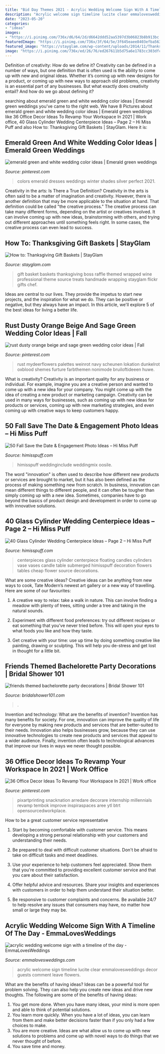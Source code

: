 ```yaml
---
title: "Bid Day Themes 2021 - Acrylic Wedding Welcome Sign With A Timeline Of The Day"
description: "Acrylic welcome sign timeline lucite clear emmalovesweddings decor guests comment leave flowers"
date: "2023-05-20"
categories:
- "ideas"
images:
- "https://i.pinimg.com/736x/d6/64/2d/d6642ddd52aa5397d3b06823b8b913bc.jpg"
featuredImage: "https://i.pinimg.com/736x/3f/64/5e/3f645eaee8403efba5636741a634b62e.jpg"
featured_image: "https://stayglam.com/wp-content/uploads/2014/11/Thanksgiving-Gift-Basket-4.jpg"
image: "https://i.pinimg.com/736x/ed/26/76/ed267611b5d75a6e1783cc303dfc0532.jpg"
---
```



Definition of creativity: How do we define it?
Creativity can be defined in a number of ways, but one definition that is often used is the ability to come up with new and original ideas. Whether it’s coming up with new designs for a product, or coming up with new ways to approach old problems, creativity is an essential part of any businesses. But what exactly does creativity entail? And how do we go about defining it?

	

		
searching about emerald green and white wedding color ideas | Emerald green weddings you've came to the right web. We have 8 Pictures about emerald green and white wedding color ideas | Emerald green weddings like 36 Office Decor Ideas To Revamp Your Workspace In 2021 | Work office, 40 Glass Cylinder Wedding Centerpiece Ideas – Page 2 – Hi Miss Puff and also How to: Thanksgiving Gift Baskets | StayGlam. Here it is:
		
    
## Emerald Green And White Wedding Color Ideas | Emerald Green Weddings

<img loading=lazy src="https://i.pinimg.com/736x/ed/26/76/ed267611b5d75a6e1783cc303dfc0532.jpg" onerror="this.onerror=null;this.src='https://tse3.mm.bing.net/th?id=OIP.3edhTMezINAvX-Tce69OWwHaQh&amp;pid=15.1';" alt="emerald green and white wedding color ideas | Emerald green weddings">

_Source: pinterest.com_

>colors emerald dresses weddings winter shades silver perfect 2021. 

	

Creativity in the arts: Is There a True Definition?
Creativity in the arts is often said to be a matter of imagination and creativity. However, there is another definition that may be more applicable to the situation at hand. That definition could be called "the creative process." The creative process can take many different forms, depending on the artist or creatives involved. It can involve coming up with new ideas, brainstorming with others, and trying out different approaches until something feels right. In some cases, the creative process can even lead to success.

    
## How To: Thanksgiving Gift Baskets | StayGlam

<img loading=lazy src="https://stayglam.com/wp-content/uploads/2014/11/Thanksgiving-Gift-Basket-4.jpg" onerror="this.onerror=null;this.src='https://tse1.mm.bing.net/th?id=OIP.Ada06OKFY2yoUBtTalC7TAAAAA&amp;pid=15.1';" alt="How to: Thanksgiving Gift Baskets | StayGlam">

_Source: stayglam.com_

>gift basket baskets thanksgiving boss raffle themed wrapped wine professional theme source treats handmade wrapping stayglam flickr gifts chef. 

	

Ideas are central to our lives. They provide the impetus to start new projects, and the inspiration for what we do. They can be positive or negative, but they always have an impact. In this article, we'll explore 5 of the best ideas for living a better life.

    
## Rust Dusty Orange Beige And Sage Green Wedding Color Ideas | Fall

<img loading=lazy src="https://i.pinimg.com/736x/d6/64/2d/d6642ddd52aa5397d3b06823b8b913bc.jpg" onerror="this.onerror=null;this.src='https://tse3.mm.bing.net/th?id=OIP.7-I5mkbvPtlUOoXLJfUOzwHaPY&amp;pid=15.1';" alt="rust dusty orange beige and sage green wedding color ideas | Fall">

_Source: pinterest.com_

>rust mydeerflowers palettes weinrot navy scheunen lokation dunkelrot oxblood shemes furture farbthemen nonimode bruiloftideeen huwe. 

	

What is creativity?
Creativity is an important quality for any business or individual. For example, imagine you are a creative person and wanted to come up with a new idea for your company. You might come up with the idea of creating a new product or marketing campaign. Creativity can be used in many ways for businesses, such as coming up with new ideas for products or services, coming up with new marketing strategies, and even coming up with creative ways to keep customers happy.

    
## 50 Fall Save The Date &amp; Engagement Photo Ideas – Hi Miss Puff

<img loading=lazy src="https://www.himisspuff.com/wp-content/uploads/2016/08/Fall-Engagement-Photo-Save-The-Date-Ideas-20.jpg" onerror="this.onerror=null;this.src='https://tse2.mm.bing.net/th?id=OIP.jds3h43AbZdAbH2z01Np7AHaLH&amp;pid=15.1';" alt="50 Fall Save the Date &amp; Engagement Photo Ideas – Hi Miss Puff">

_Source: himisspuff.com_

>himisspuff weddinginclude weddingmix oosile. 

	

The word "innovation" is often used to describe how different new products or services are brought to market, but it has also been defined as the process of making something new from scratch. In business, innovation can mean different things to different people, and it can often be tougher than simply coming up with a new idea. Sometimes, companies have to go beyond the basics of product design and development in order to come up with innovative solutions.

    
## 40 Glass Cylinder Wedding Centerpiece Ideas – Page 2 – Hi Miss Puff

<img loading=lazy src="https://www.himisspuff.com/wp-content/uploads/2017/09/Glass-Cylinders-Wedding-Centerpieces-9.jpg" onerror="this.onerror=null;this.src='https://tse1.mm.bing.net/th?id=OIP.5TzA1v0MnoaTGFcA1fVblwHaLL&amp;pid=15.1';" alt="40 Glass Cylinder Wedding Centerpiece Ideas – Page 2 – Hi Miss Puff">

_Source: himisspuff.com_

>centerpieces glass cylinder centerpiece floating candles cylinders vase vases candle table submerged himisspuff decoration flowers tables cheap flower source decorations. 

	

What are some creative ideas?
Creative ideas can be anything from new ways to cook, Tate Modern’s newest art gallery or a new way of travelling. Here are some of our favourites:
1. A creative way to relax: take a walk in nature. This can involve finding a meadow with plenty of trees, sitting under a tree and taking in the natural sounds.

2. Experiment with different food preferences: try out different recipes or eat something that you’ve never tried before. This will open your eyes to what foods you like and how they taste.

3. Get creative with your time: use up time by doing something creative like painting, drawing or sculpting. This will help you de-stress and get lost in thought for a little bit.

    
## Friends Themed Bachelorette Party Decorations | Bridal Shower 101

<img loading=lazy src="https://bridalshower101.com/wp-content/uploads/2021/08/106414550_715188235926958_6521193691776851444_n.jpg" onerror="this.onerror=null;this.src='https://tse4.mm.bing.net/th?id=OIP.n9G15_u2hYK9S6RWK_rq3gHaHa&amp;pid=15.1';" alt="friends themed bachelorette party decorations | Bridal Shower 101">

_Source: bridalshower101.com_

>. 

	

Invention and technology: What are the benefits of invention?
Invention has many benefits for society. For one, innovation can improve the quality of life for everyone by making new products and services that are better-suited to their needs. Innovation also helps businesses grow, because they can use innovative technologies to create new products and services that appeal to a wider audience. Finally, invention often leads to technological advances that improve our lives in ways we never thought possible.

    
## 36 Office Decor Ideas To Revamp Your Workspace In 2021 | Work Office

<img loading=lazy src="https://i.pinimg.com/736x/3f/64/5e/3f645eaee8403efba5636741a634b62e.jpg" onerror="this.onerror=null;this.src='https://tse2.mm.bing.net/th?id=OIP.FviYQkHpiK-sSWwX46o7hQHaFj&amp;pid=15.1';" alt="36 Office Decor Ideas To Revamp Your Workspace In 2021 | Work office">

_Source: pinterest.com_

>pixartprinting snacknation arredare decorare internship millennials revamp tembok improve inspiraspaces aree ytl btrt opensourcedworkplace. 

	

How to be a great customer service representative
1. Start by becoming comfortable with customer service. This means developing a strong personal relationship with your customers and understanding their needs.
2. Be prepared to deal with difficult customer situations. Don't be afraid to take on difficult tasks and meet deadlines.

3. Use your experience to help customers feel appreciated. Show them that you're committed to providing excellent customer service and that you care about their satisfaction.

4. Offer helpful advice and resources. Share your insights and experiences with customers in order to help them understand their situation better.

5. Be responsive to customer complaints and concerns. Be available 24/7 to help resolve any issues that consumers may have, no matter how small or large they may be.

    
## Acrylic Wedding Welcome Sign With A Timeline Of The Day - EmmaLovesWeddings

<img loading=lazy src="https://emmalovesweddings.com/wp-content/uploads/2019/04/acrylic-wedding-welcome-sign-with-a-timeline-of-the-day.jpg" onerror="this.onerror=null;this.src='https://tse4.mm.bing.net/th?id=OIP.0V6ccJYLiDWPBd4w9tCVMAHaLH&amp;pid=15.1';" alt="acrylic wedding welcome sign with a timeline of the day - EmmaLovesWeddings">

_Source: emmalovesweddings.com_

>acrylic welcome sign timeline lucite clear emmalovesweddings decor guests comment leave flowers. 

	

What are the benefits of having ideas?
Ideas can be a powerful tool for problem solving. They can also help you create new ideas and drive new thoughts. The following are some of the benefits of having ideas: 
1. You get more done. When you have many ideas, your mind is more open and able to think of potential solutions. 
2. You learn more quickly. When you have a lot of ideas, you can learn from them and make better decisions faster than if you only had a few choices to make. 
3. You are more creative. Ideas are what allow us to come up with new solutions to problems and come up with novel ways to do things that we never thought of before. 
4. You save time and money.

